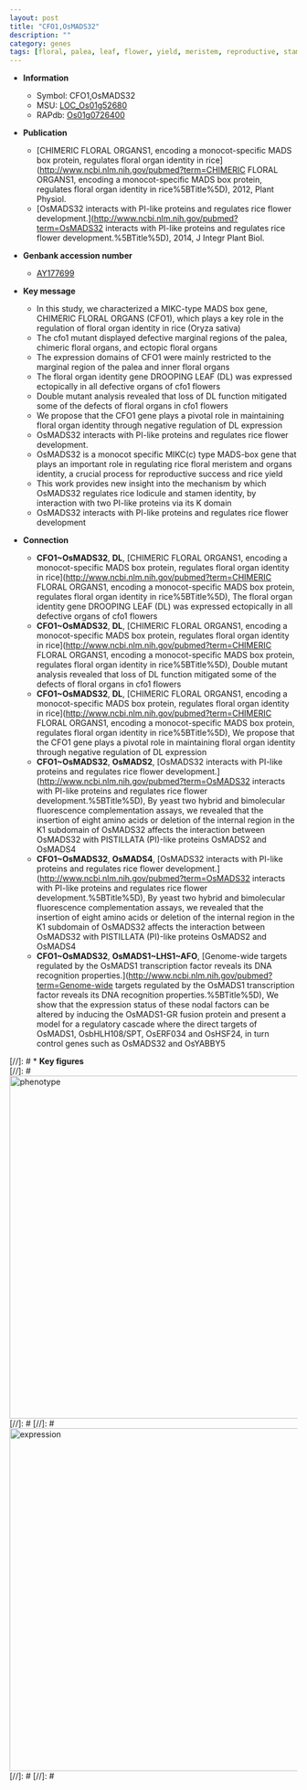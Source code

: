 ```yaml
---
layout: post
title: "CFO1,OsMADS32"
description: ""
category: genes
tags: [floral, palea, leaf, flower, yield, meristem, reproductive, stamen, flower development]
---
```


* **Information**  
    + Symbol: CFO1,OsMADS32  
    + MSU: [LOC_Os01g52680](http://rice.plantbiology.msu.edu/cgi-bin/ORF_infopage.cgi?orf=LOC_Os01g52680)  
    + RAPdb: [Os01g0726400](http://rapdb.dna.affrc.go.jp/viewer/gbrowse_details/irgsp1?name=Os01g0726400)  

* **Publication**  
    + [CHIMERIC FLORAL ORGANS1, encoding a monocot-specific MADS box protein, regulates floral organ identity in rice](http://www.ncbi.nlm.nih.gov/pubmed?term=CHIMERIC FLORAL ORGANS1, encoding a monocot-specific MADS box protein, regulates floral organ identity in rice%5BTitle%5D), 2012, Plant Physiol.
    + [OsMADS32 interacts with PI-like proteins and regulates rice flower development.](http://www.ncbi.nlm.nih.gov/pubmed?term=OsMADS32 interacts with PI-like proteins and regulates rice flower development.%5BTitle%5D), 2014, J Integr Plant Biol.

* **Genbank accession number**  
    + [AY177699](http://www.ncbi.nlm.nih.gov/nuccore/AY177699)

* **Key message**  
    + In this study, we characterized a MIKC-type MADS box gene, CHIMERIC FLORAL ORGANS (CFO1), which plays a key role in the regulation of floral organ identity in rice (Oryza sativa)
    + The cfo1 mutant displayed defective marginal regions of the palea, chimeric floral organs, and ectopic floral organs
    + The expression domains of CFO1 were mainly restricted to the marginal region of the palea and inner floral organs
    + The floral organ identity gene DROOPING LEAF (DL) was expressed ectopically in all defective organs of cfo1 flowers
    + Double mutant analysis revealed that loss of DL function mitigated some of the defects of floral organs in cfo1 flowers
    + We propose that the CFO1 gene plays a pivotal role in maintaining floral organ identity through negative regulation of DL expression
    + OsMADS32 interacts with PI-like proteins and regulates rice flower development.
    + OsMADS32 is a monocot specific MIKC(c) type MADS-box gene that plays an important role in regulating rice floral meristem and organs identity, a crucial process for reproductive success and rice yield
    + This work provides new insight into the mechanism by which OsMADS32 regulates rice lodicule and stamen identity, by interaction with two PI-like proteins via its K domain
    + OsMADS32 interacts with PI-like proteins and regulates rice flower development

* **Connection**  
    + __CFO1~OsMADS32__, __DL__, [CHIMERIC FLORAL ORGANS1, encoding a monocot-specific MADS box protein, regulates floral organ identity in rice](http://www.ncbi.nlm.nih.gov/pubmed?term=CHIMERIC FLORAL ORGANS1, encoding a monocot-specific MADS box protein, regulates floral organ identity in rice%5BTitle%5D), The floral organ identity gene DROOPING LEAF (DL) was expressed ectopically in all defective organs of cfo1 flowers
    + __CFO1~OsMADS32__, __DL__, [CHIMERIC FLORAL ORGANS1, encoding a monocot-specific MADS box protein, regulates floral organ identity in rice](http://www.ncbi.nlm.nih.gov/pubmed?term=CHIMERIC FLORAL ORGANS1, encoding a monocot-specific MADS box protein, regulates floral organ identity in rice%5BTitle%5D), Double mutant analysis revealed that loss of DL function mitigated some of the defects of floral organs in cfo1 flowers
    + __CFO1~OsMADS32__, __DL__, [CHIMERIC FLORAL ORGANS1, encoding a monocot-specific MADS box protein, regulates floral organ identity in rice](http://www.ncbi.nlm.nih.gov/pubmed?term=CHIMERIC FLORAL ORGANS1, encoding a monocot-specific MADS box protein, regulates floral organ identity in rice%5BTitle%5D), We propose that the CFO1 gene plays a pivotal role in maintaining floral organ identity through negative regulation of DL expression
    + __CFO1~OsMADS32__, __OsMADS2__, [OsMADS32 interacts with PI-like proteins and regulates rice flower development.](http://www.ncbi.nlm.nih.gov/pubmed?term=OsMADS32 interacts with PI-like proteins and regulates rice flower development.%5BTitle%5D), By yeast two hybrid and bimolecular fluorescence complementation assays, we revealed that the insertion of eight amino acids or deletion of the internal region in the K1 subdomain of OsMADS32 affects the interaction between OsMADS32 with PISTILLATA (PI)-like proteins OsMADS2 and OsMADS4
    + __CFO1~OsMADS32__, __OsMADS4__, [OsMADS32 interacts with PI-like proteins and regulates rice flower development.](http://www.ncbi.nlm.nih.gov/pubmed?term=OsMADS32 interacts with PI-like proteins and regulates rice flower development.%5BTitle%5D), By yeast two hybrid and bimolecular fluorescence complementation assays, we revealed that the insertion of eight amino acids or deletion of the internal region in the K1 subdomain of OsMADS32 affects the interaction between OsMADS32 with PISTILLATA (PI)-like proteins OsMADS2 and OsMADS4
    + __CFO1~OsMADS32__, __OsMADS1~LHS1~AFO__, [Genome-wide targets regulated by the OsMADS1 transcription factor reveals its DNA recognition properties.](http://www.ncbi.nlm.nih.gov/pubmed?term=Genome-wide targets regulated by the OsMADS1 transcription factor reveals its DNA recognition properties.%5BTitle%5D), We show that the expression status of these nodal factors can be altered by inducing the OsMADS1-GR fusion protein and present a model for a regulatory cascade where the direct targets of OsMADS1, OsbHLH108/SPT, OsERF034 and OsHSF24, in turn control genes such as OsMADS32 and OsYABBY5

[//]: # * **Key figures**  
[//]: # <img src="http://funRiceGenes.github.io/images/CFO1.pheno.png" alt="phenotype"  style="width: 600px;"/>
[//]: # 
[//]: # <img src="http://funRiceGenes.github.io/images/CFO1.exp.png" alt="expression"  style="width: 600px;"/>
[//]: # 
[//]: # 
